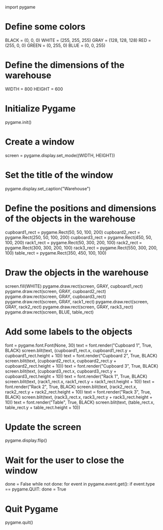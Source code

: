 import pygame

# Define some colors
BLACK = (0, 0, 0)
WHITE = (255, 255, 255)
GRAY = (128, 128, 128)
RED = (255, 0, 0)
GREEN = (0, 255, 0)
BLUE = (0, 0, 255)

# Define the dimensions of the warehouse
WIDTH = 800
HEIGHT = 600

# Initialize Pygame
pygame.init()

# Create a window
screen = pygame.display.set_mode((WIDTH, HEIGHT))

# Set the title of the window
pygame.display.set_caption("Warehouse")

# Define the positions and dimensions of the objects in the warehouse
cupboard1_rect = pygame.Rect(50, 50, 100, 200)
cupboard2_rect = pygame.Rect(250, 50, 100, 200)
cupboard3_rect = pygame.Rect(450, 50, 100, 200)
rack1_rect = pygame.Rect(50, 300, 200, 100)
rack2_rect = pygame.Rect(300, 300, 200, 100)
rack3_rect = pygame.Rect(550, 300, 200, 100)
table_rect = pygame.Rect(350, 450, 100, 100)

# Draw the objects in the warehouse
screen.fill(WHITE)
pygame.draw.rect(screen, GRAY, cupboard1_rect)
pygame.draw.rect(screen, GRAY, cupboard2_rect)
pygame.draw.rect(screen, GRAY, cupboard3_rect)
pygame.draw.rect(screen, GRAY, rack1_rect)
pygame.draw.rect(screen, GRAY, rack2_rect)
pygame.draw.rect(screen, GRAY, rack3_rect)
pygame.draw.rect(screen, BLUE, table_rect)

# Add some labels to the objects
font = pygame.font.Font(None, 30)
text = font.render("Cupboard 1", True, BLACK)
screen.blit(text, (cupboard1_rect.x, cupboard1_rect.y + cupboard1_rect.height + 10))
text = font.render("Cupboard 2", True, BLACK)
screen.blit(text, (cupboard2_rect.x, cupboard2_rect.y + cupboard2_rect.height + 10))
text = font.render("Cupboard 3", True, BLACK)
screen.blit(text, (cupboard3_rect.x, cupboard3_rect.y + cupboard3_rect.height + 10))
text = font.render("Rack 1", True, BLACK)
screen.blit(text, (rack1_rect.x, rack1_rect.y + rack1_rect.height + 10))
text = font.render("Rack 2", True, BLACK)
screen.blit(text, (rack2_rect.x, rack2_rect.y + rack2_rect.height + 10))
text = font.render("Rack 3", True, BLACK)
screen.blit(text, (rack3_rect.x, rack3_rect.y + rack3_rect.height + 10))
text = font.render("Table", True, BLACK)
screen.blit(text, (table_rect.x, table_rect.y + table_rect.height + 10))

# Update the screen
pygame.display.flip()

# Wait for the user to close the window
done = False
while not done:
    for event in pygame.event.get():
        if event.type == pygame.QUIT:
            done = True

# Quit Pygame
pygame.quit()

